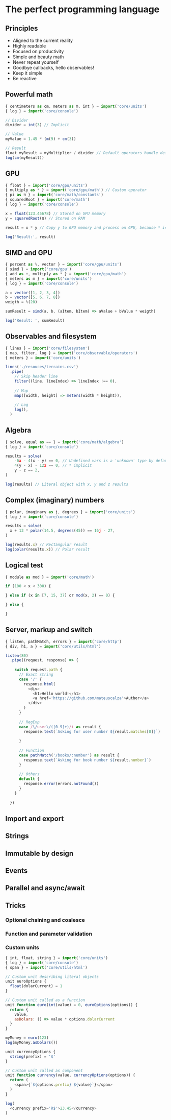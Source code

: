 # The perfect programming language

## Principles
* Aligned to the current reality
* Highly readable
* Focused on productivity
* Simple and beauty math
* Never repeat yourself
* Goodbye callbacks, hello observables!
* Keep it simple
* Be reactive

## Powerful math
```javascript
{ centimeters as cm, meters as m, int } = import('core/units')
{ log } = import('core/console')

// Divider
divider = int(3) // Implicit

// Value
myValue = 1.45 * (m(9) + cm(3))

// Result
float myResult = myMultiplier / divider // Default operators handle default units
log(cm(myResult))
```

## GPU
```javascript
{ float } = import('core/gpu/units')
{ multiply as * } = import('core/gpu/math') // Custom operator
{ pi as π } = import('core/math/constants')
{ squaredRoot } = import('core/math')
{ log } = import('core/console')

x = float(123.45678) // Stored on GPU memory
y = squaredRoot(π) // Stored on RAM

result = x * y // Copy y to GPU memory and process on GPU, because * is a GPU operator

log('Result:', result)
```

## SIMD and GPU
```javascript
{ percent as %, vector } = import('core/gpu/units')
{ simd } = import('core/gpu')
{ add as +, multiply as * } = import('core/gpu/math')
{ meters as m } = import('core/units')
{ log } = import('core/console')

a = vector([1, 2, 3, 4])
b = vector([5, 6, 7, 8])
weigth = %(20)

sumResult = simd(a, b, (aItem, bItem) => aValue + bValue * weigth)

log('Result: ', sumResult)
```

## Observables and filesystem
```javascript
{ lines } = import('core/filesystem')
{ map, filter, log } = import('core/observable/operators')
{ meters } = import('core/units')

lines('./resouces/terrains.csv')
  .pipe(
    // Skip header line
    filter((line, lineIndex) => lineIndex !== 0),
    
    // Map
    map([width, height] => meters(width * height)),
    
    // Log
    log(),
  )
```

## Algebra
```javascript
{ solve, equal as == } = import('core/math/algebra')
{ log } = import('core/console')

results = solve(
    -6x - 4(x - y) == 0, // Undefined vars is a 'unknown' type by default
    4(y - x) - 12z == 0, // * implicit
    y - z == 2,
)

log(results) // Literal object with x, y and z results
```

## Complex (imaginary) numbers
```javascript
{ polar, imaginary as j, degrees } = import('core/units')
{ log } = import('core/console')

results = solve(
  x + 13 * polar(14.5, degrees(45)) == 16j - 27,
)

log(results.x) // Rectangular result
log(polar(results.x)) // Polar result
```

## Logical test
```javascript
{ module as mod } = import('core/math')

if (100 < x < 300) {

} else if (x in [7, 15, 37] or mod(x, 2) == 0) {

} else {

}
```

## Server, markup and switch
```javascript
{ listen, pathMatch, errors } = import('core/http')
{ div, h1, a } = import('core/utils/html')

listen(80)
  .pipe((request, response) => {
  
    switch request.path {
      // Exact string
      case '/' {
        response.html(
          <div>
            <h1>Hello world!</h1>
            <a href='https://github.com/mateuscalza'>Author</a>
          </div>
        )
      }
      
      // RegExp
      case /\/user\/([0-9]+)/i as result {
        response.text(`Asking for user number ${result.matches[0]}`)
      
      }
        
      // Function
      case pathMatch('/books/:number') as result {
        response.text(`Asking for book number ${result.number}`)
      }
      
      // Others
      default {
        response.error(errors.notFound())
      }
    }
  
  })
```

## Import and export

## Strings

## Immutable by design

## Events

## Parallel and async/await

## Tricks

### Optional chaining and coalesce

### Function and parameter validation

### Custom units
```javascript
{ int, float, string } = import('core/units')
{ log } = import('core/console')
{ span } = import('core/utils/html')

// Custom unit describing literal objects
unit euroOptions {
  float(dolarCurrent) = 1
}

// Custom unit called as a function
unit function euro(int(value) = 0, euroOptions(options)) {
  return {
    value,
    asDolars: () => value * options.dolarCurrent
  }
}

myMoney = euro(123)
log(myMoney.asDolars())

unit currencyOptions {
  string(prefix) = '$'
}

// Custom unit called as component
unit function currency(value, currencyOptions(options)) {
  return (
    <span>{`${options.prefix} ${value}`}</span>
  )
}

log(
  <currency prefix='R$'>23.45</currency>
)
```

